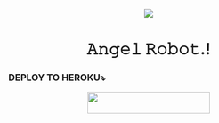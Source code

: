 

<p align="center">
  <img src="https://telegra.ph/file/7cc64ca5a008d6982474d.png">
<h1 align="center"><b> 𝙰𝚗𝚐𝚎𝚕 𝚁𝚘𝚋𝚘𝚝.! </b></h1>

### DEPLOY TO HEROKU⤵️
<p align="center"><a href="https://heroku.com/deploy?template=https://github.com/Vickyftw/missangel-robo"> <img src="https://img.shields.io/badge/Deploy%20To%20Heroku-pink?style=for-the-badge&logo=heroku" width="220" height="38.45"/></a></p>

